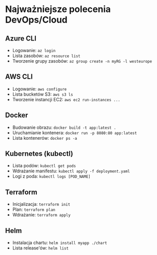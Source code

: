 # Najważniejsze polecenia DevOps/Cloud

## Azure CLI
- Logowanie: `az login`
- Lista zasobów: `az resource list`
- Tworzenie grupy zasobów: `az group create -n myRG -l westeurope`

## AWS CLI
- Logowanie: `aws configure`
- Lista bucketów S3: `aws s3 ls`
- Tworzenie instancji EC2: `aws ec2 run-instances ...`

## Docker
- Budowanie obrazu: `docker build -t app:latest .`
- Uruchamianie kontenera: `docker run -p 8080:80 app:latest`
- Lista kontenerów: `docker ps -a`

## Kubernetes (kubectl)
- Lista podów: `kubectl get pods`
- Wdrażanie manifestu: `kubectl apply -f deployment.yaml`
- Logi z poda: `kubectl logs [POD_NAME]`


## Terraform
- Inicjalizacja: `terraform init`
- Plan: `terraform plan`
- Wdrażanie: `terraform apply`

## Helm
- Instalacja chartu: `helm install myapp ./chart`
- Lista release'ów: `helm list` 